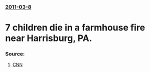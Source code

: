 ### [2011-03-8](/news/2011/03/8/index.md)

# 7 children die in a farmhouse fire near Harrisburg, PA. 




### Source:

1. [CNN](http://www.cnn.com/2011/US/03/09/pennsylvania.fire/index.html?hpt=T2)
